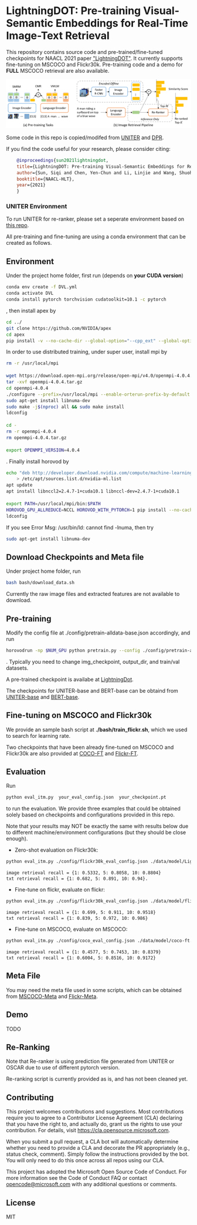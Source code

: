 # LightningDOT: Pre-training Visual-Semantic Embeddings for Real-Time Image-Text Retrieval
This repository contains source code and pre-trained/fine-tuned checkpoints for NAACL 2021 paper ["LightningDOT"](https://arxiv.org/abs/2103.08784). It currently supports fine-tuning on MSCOCO and Flickr30k. Pre-training code and a demo for **FULL** MSCOCO retrieval are also available.

![Overview of LightningDot](figures/pipeline.png)

Some code in this repo is copied/modifed from [UNITER](https://github.com/ChenRocks/UNITER) and [DPR](https://github.com/facebookresearch/DPR).

If you find the code useful for your research, please consider citing:
```bibtex
    @inproceedings{sun2021lightningdot,
    title={LightningDOT: Pre-training Visual-Semantic Embeddings for Real-Time Image-Text Retrieval},
    author={Sun, Siqi and Chen, Yen-Chun and Li, Linjie and Wang, Shuohang and Fang, Yuwei and Liu, Jingjing},
    booktitle={NAACL-HLT},
    year={2021}
    } 
```


### UNITER Environment
To run UNITER for re-ranker, please set a seperate environment based on [this repo](https://github.com/ChenRocks/UNITER). 

All pre-training and fine-tuning are using a conda environment that can be created as follows.
## Environment

Under the project home folder, first run (depends on **your CUDA version**)
```bash
conda env create -f DVL.yml
conda activate DVL
conda install pytorch torchvision cudatoolkit=10.1 -c pytorch
```
, then install apex by 
```bash
cd ../
git clone https://github.com/NVIDIA/apex
cd apex
pip install -v --no-cache-dir --global-option="--cpp_ext" --global-option="--cuda_ext" ./
```
In order to use distributed training, under super user, install mpi by

```bash
rm -r /usr/local/mpi

wget https://download.open-mpi.org/release/open-mpi/v4.0/openmpi-4.0.4.tar.gz 
tar -xvf openmpi-4.0.4.tar.gz 
cd openmpi-4.0.4
./configure --prefix=/usr/local/mpi --enable-orterun-prefix-by-default --disable-getpwuid --with-verbs
sudo apt-get install libnuma-dev
sudo make -j$(nproc) all && sudo make install
ldconfig

cd -
rm -r openmpi-4.0.4
rm openmpi-4.0.4.tar.gz

export OPENMPI_VERSION=4.0.4
```
. Finally install horovod by 
```bash
echo "deb http://developer.download.nvidia.com/compute/machine-learning/repos/ubuntu1604/x86_64 /" \
    > /etc/apt/sources.list.d/nvidia-ml.list
apt update
apt install libnccl2=2.4.7-1+cuda10.1 libnccl-dev=2.4.7-1+cuda10.1

export PATH=/usr/local/mpi/bin:$PATH
HOROVOD_GPU_ALLREDUCE=NCCL HOROVOD_WITH_PYTORCH=1 pip install --no-cache-dir horovod
ldconfig
```

If you see Error Msg:
/usr/bin/ld: cannot find -lnuma, then try
```bash
sudo apt-get install libnuma-dev
```

## Download Checkpoints and Meta file
Under project home folder, run
```bash
bash bash/download_data.sh
```
Currently the raw image files and extracted features are not available to download.

## Pre-training
Modify the config file at ./config/pretrain-alldata-base.json accordingly, and run
```bash
horovodrun -np $NUM_GPU python pretrain.py --config ./config/pretrain-alldata-base.json
```
. Typically you need to change img_checkpoint, output_dir, and train/val datasets.

A pre-trained checkpoint is availabe at [LightningDot](https://convaisharables.blob.core.windows.net/lightningdot/LightningDot.pt).

The checkpoints for UNITER-base and BERT-base can be obtaind from [UNITER-base](https://convaisharables.blob.core.windows.net/lightningdot/uniter-base.pt) and [BERT-base](https://convaisharables.blob.core.windows.net/lightningdot/bert-base-cased.pt).


## Fine-tuning on MSCOCO and Flickr30k
We provide an sample bash script at **./bash/train_flickr.sh**, which we used to search for learning rate.

Two checkpoints that have been already fine-tuned on MSCOCO and Flickr30k are also provided at [COCO-FT](https://convaisharables.blob.core.windows.net/lightningdot/coco-ft.pt) and [Flickr-FT](https://convaisharables.blob.core.windows.net/lightningdot/flickr-ft.pt).


## Evaluation
Run
```bash
python eval_itm.py  your_eval_config.json  your_checkpoint.pt 
```
to run the evaluation.
We provide three examples that could be obtained solely based on checkpoints and configurations provided in this repo.

Note that your results may NOT be exactly the same with results below due to different machine/environment configurations (but they should be close enough).


- Zero-shot evaluation on Flickr30k:
```bash
python eval_itm.py ./config/flickr30k_eval_config.json ./data/model/LightningDot.pt
```
```
image retrieval recall = {1: 0.5332, 5: 0.8058, 10: 0.8804}
txt retrieval recall = {1: 0.682, 5: 0.891, 10: 0.94}.
```

- Fine-tune on flickr, evaluate on flickr:
```bash
python eval_itm.py ./config/flickr30k_eval_config.json ./data/model/flickr-ft.pt
```
```
image retrieval recall = {1: 0.699, 5: 0.911, 10: 0.9518}
txt retrieval recall = {1: 0.839, 5: 0.972, 10: 0.986}
```
- Fine-tune on MSCOCO, evaluate on MSCOCO:
```bash
python eval_itm.py ./config/coco_eval_config.json ./data/model/coco-ft.pt
```
```
image retrieval recall = {1: 0.4577, 5: 0.7453, 10: 0.8379}
txt retrieval recall = {1: 0.6004, 5: 0.8516, 10: 0.9172}
```


## Meta File
You may need the meta file used in some scripts, which can be obtained from [MSCOCO-Meta](https://convaisharables.blob.core.windows.net/lightningdot/coco-meta.pt) and [Flickr-Meta](https://convaisharables.blob.core.windows.net/lightningdot/flickr-meta.pt).

## Demo 
TODO


## Re-Ranking
Note that Re-ranker is using prediction file generated from UNITER or OSCAR due to use of different pytorch version. 

Re-ranking script is currently provided as is, and has not been cleaned yet. 


## Contributing
This project welcomes contributions and suggestions. Most contributions require you to agree to a Contributor License Agreement (CLA) declaring that you have the right to, and actually do, grant us the rights to use your contribution. For details, visit https://cla.opensource.microsoft.com.

When you submit a pull request, a CLA bot will automatically determine whether you need to provide a CLA and decorate the PR appropriately (e.g., status check, comment). Simply follow the instructions provided by the bot. You will only need to do this once across all repos using our CLA.

This project has adopted the Microsoft Open Source Code of Conduct. For more information see the Code of Conduct FAQ or contact opencode@microsoft.com with any additional questions or comments.

## License

MIT

